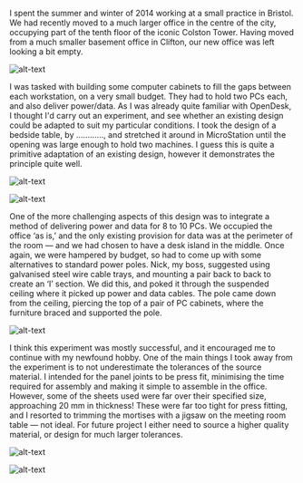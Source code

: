 I spent the summer and winter of 2014 working at a small practice in Bristol. We had recently moved to a much larger office in the centre of the city, occupying part of the tenth floor of the iconic Colston Tower. Having moved from a much smaller basement office in Clifton, our new office was left looking a bit empty. 

![alt-text](https://github.com/streuli999/harrys-opendesk/Blog/02-First-Build/colston-tower-empty.jpg)

I was tasked with building some computer cabinets to fill the gaps between each workstation, on a very small budget. They had to hold two PCs each, and also deliver power/data. As I was already quite familiar with OpenDesk, I thought I'd carry out an experiment, and see whether an existing design could be adapted to suit my particular conditions. I took the design of a bedside table, by ............, and stretched it around in MicroStation until the opening was large enough to hold two machines. I guess this is quite a primitive adaptation of an existing design, however it demonstrates the principle quite well.

![alt-text](https://github.com/streuli999/harrys-opendesk/Blog/02-First-Build/cabinet-net.jpg)

![alt-text](https://github.com/streuli999/harrys-opendesk/Blog/02-First-Build/cabinet-isolated.jpg)

One of the more challenging aspects of this design was to integrate a method of delivering power and data for 8 to 10 PCs. We occupied the office ‘as is,’ and the only existing provision for data was at the perimeter of the room — and we had chosen to have a desk island in the middle. Once again, we were hampered by budget, so had to come up with some alternatives to standard power poles. Nick, my boss, suggested using galvanised steel wire cable trays, and mounting a pair back to back to create an ‘I’ section. We did this, and poked it through the suspended ceiling where it picked up power and data cables. The pole came down from the ceiling, piercing the top of a pair of PC cabinets, where the furniture braced and supported the pole.

![alt-text](https://github.com/streuli999/harrys-opendesk/Blog/02-First-Build/cabinet-installation.jpg)

I think this experiment was mostly successful, and it encouraged me to continue with my newfound hobby. One of the main things I took away from the experiment is to not underestimate the tolerances of the source material. I intended for the panel joints to be press fit, minimising the time required for assembly and making it simple to assemble in the office. However, some of the sheets used were far over their specified size, approaching 20 mm in thickness! These were far too tight for press fitting, and I resorted to trimming the mortises with a jigsaw on the meeting room table — not ideal. For future project I either need to source a higher quality material, or design for much larger tolerances. 

![alt-text](https://github.com/streuli999/harrys-opendesk/Blog/02-First-Build/cabinet-installed.jpg)

![alt-text](https://github.com/streuli999/harrys-opendesk/Blog/02-First-Build/cabinet-installed-2.jpg)